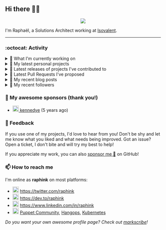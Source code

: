 ## Hi there 👋🏼


<p align="center">
  <a href="https://github.com/ryo-ma/github-profile-trophy"><img src="https://github-profile-trophy.vercel.app/?username=raphink&theme=darkhub&margin-w=15&margin-h=15&no-frame=true&column=5"/></a>
</p>


I'm Raphaël, a Solutions Architect working at [Isovalent](https://github.com/isovalent).

<hr />


### :octocat: Activity

<details>
<summary>👷 What I'm currently working on</summary>

- [raphink/dotfiles](https://github.com/raphink/dotfiles) -  (today)
- [raphink/blankword](https://github.com/raphink/blankword) -  (2 weeks ago)
- [raphink/conjugame](https://github.com/raphink/conjugame) -  (2 weeks ago)
- [isovalent/instruqt-go](https://github.com/isovalent/instruqt-go) - A Go library for the Instruqt API (3 weeks ago)
- [raphink/juanita](https://github.com/raphink/juanita) -  (1 month ago)
</details>

<details>
<summary>🌱 My latest personal projects</summary>

- [raphink/blankword](https://github.com/raphink/blankword) - 
- [raphink/conjugame](https://github.com/raphink/conjugame) - 
- [raphink/realitycheck](https://github.com/raphink/realitycheck) - a lightweight web app designed to help tweens and teens develop critical thinking skills in the age of social media
- [raphink/scriptoguessr](https://github.com/raphink/scriptoguessr) - A Bible verse localisation game
- [raphink/inktober](https://github.com/raphink/inktober) - 
</details>

<details>
<summary>🔭 Latest releases of projects I've contributed to</summary>

- [cilium/cilium](https://github.com/cilium/cilium) ([v1.18.0-pre.3](https://github.com/cilium/cilium/releases/tag/v1.18.0-pre.3), 2 days ago) - eBPF-based Networking, Security, and Observability
- [isovalent/instruqt-go](https://github.com/isovalent/instruqt-go) ([v1.7.0](https://github.com/isovalent/instruqt-go/releases/tag/v1.7.0), 5 months ago) - A Go library for the Instruqt API
- [cloud-native-suisse-romande/governance](https://github.com/cloud-native-suisse-romande/governance) ([v1.0.0](https://github.com/cloud-native-suisse-romande/governance/releases/tag/v1.0.0), 7 months ago) - Organization and Association governance
- [isovalent/credly-go](https://github.com/isovalent/credly-go) ([v1.0.0](https://github.com/isovalent/credly-go/releases/tag/v1.0.0), 8 months ago) - A Go library for the Credly API
- [cc-translators/sagesse](https://github.com/cc-translators/sagesse) ([2017-03-25_1](https://github.com/cc-translators/sagesse/releases/tag/2017-03-25_1), 8 years ago) - « Sagesse pour Aujourd&#39;hui », Chuck Smith
</details>

<details>
<summary>🔨 Latest Pull Requests I've proposed</summary>

- [Add CreateBadgeTemplate](https://github.com/isovalent/credly-go/pull/1) on [isovalent/credly-go](https://github.com/isovalent/credly-go) (today)
</details>

<details>
<summary>📜 My recent blog posts</summary>

- [How to Automatically Issue Badges for Instruqt Labs](https://dev.to/raphink/how-to-automatically-issue-badges-for-instruqt-labs-18k5) (7 months ago)
- [Streamlining Access to Embedded Instruqt Labs](https://dev.to/raphink/streamlining-access-to-embedded-instruqt-labs-4ph9) (8 months ago)
- [Towards a Modular DevOps Stack](https://dev.to/camptocamp-ops/towards-a-modular-devops-stack-257c) (3 years ago)
- [A 15-year Puppet Journey](https://dev.to/raphink/a-15-year-puppet-journey-4o39) (3 years ago)
- [How to allow dynamic Terraform Provider Configuration](https://dev.to/camptocamp-ops/how-to-allow-dynamic-terraform-provider-configuration-20ik) (4 years ago)
</details>

<details>
<summary>👥 My recent followers</summary>

- [<img src="https://avatars.githubusercontent.com/u/17881770?u=a7b86f99f2127cac8c0f293744b5c1f48ec6bb0b&amp;v=4" height="20"/> hashmap-kz](https://github.com/hashmap-kz)
- [<img src="https://avatars.githubusercontent.com/u/146518121?u=3fcc81c6097d6f4772eae8abd1a8662b7d1c9095&amp;v=4" height="20"/> yashpawar6849](https://github.com/yashpawar6849)
- [<img src="https://avatars.githubusercontent.com/u/7047165?u=9a1a6b75bc04355a42f517d4b720be472feda106&amp;v=4" height="20"/> netops2devops](https://github.com/netops2devops)
- [<img src="https://avatars.githubusercontent.com/u/34954109?v=4" height="20"/> snkd](https://github.com/snkd)
- [<img src="https://avatars.githubusercontent.com/u/78157563?u=b02e3426a7d0cca0c38a58a3085e7bbca87a52e7&amp;v=4" height="20"/> Charles-Chrismann](https://github.com/Charles-Chrismann)
</details>


### 💚 My awesome sponsors (thank you!)

- [<img src="https://avatars.githubusercontent.com/u/1110127?v=4" height="20"/> kennedye](https://github.com/kennedye) (5 years ago)


### 💬 Feedback

If you use one of my projects, I'd love to hear from you!
Don't be shy and let me know what you liked and what needs being improved.
Got an issue? Open a ticket, I don't bite and will try my best to help!

If you appreciate my work, you can also [sponsor me 💚](https://github.com/sponsors/raphink) on GitHub!


### 📫 How to reach me

I'm online as **raphink** on most platforms:

- <img src="https://raw.githubusercontent.com/FortAwesome/Font-Awesome/master/svgs/brands/twitter.svg" width="20" alt="Twitter" /> https://twitter.com/raphink
- <img src="https://raw.githubusercontent.com/FortAwesome/Font-Awesome/master/svgs/brands/dev.svg" width="20" alt="Blog" /> https://dev.to/raphink
- <img src="https://raw.githubusercontent.com/FortAwesome/Font-Awesome/master/svgs/brands/linkedin.svg" width="20" alt="LinkedIn" /> https://www.linkedin.com/in/raphink
- <img src="https://raw.githubusercontent.com/FortAwesome/Font-Awesome/master/svgs/brands/slack.svg" width="20" alt="Slack" /> [Puppet Community](https://slack.puppet.com/), [Hangops](https://signup.hangops.com/), [Kubernetes](https://slack.k8s.io/)

*Do you want your own awesome profile page? Check out [markscribe](https://github.com/muesli/markscribe)!*
